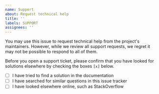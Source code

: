 ```yaml
---
name: Support
about: Request technical help
title: ''
labels: SUPPORT
assignees: ''
---
```


You may use this issue to request technical help from the project's maintainers. However, while we review all support requests, we regret it may not be possible to respond to all of them.

Before you open a support ticket, please confirm that you have looked for solutions elsewhere by checking the boxes `[x]` below.

- [ ] I have tried to find a solution in the documentation
- [ ] I have searched for similar questions in this issue tracker
- [ ] I have looked elsewhere online, such as StackOverflow
